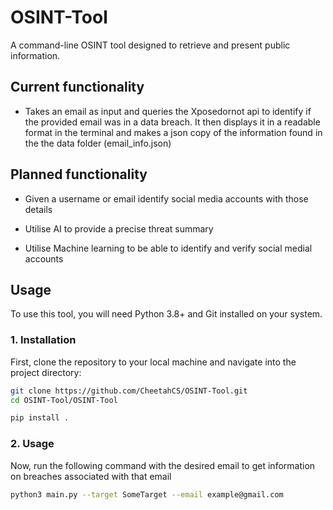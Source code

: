 # OSINT-Tool

A command-line OSINT tool designed to retrieve and present public information.

## Current functionality

* Takes an email as input and queries the Xposedornot api to identify if the provided email was in a data breach. It then displays it in a readable format in the terminal and makes a json copy of the information found in the the data folder (email_info.json)

## Planned functionality

* Given a username or email identify social media accounts with those details

* Utilise AI to provide a precise threat summary

* Utilise Machine learning to be able to identify and verify social medial accounts

## Usage

To use this tool, you will need Python 3.8+ and Git installed on your system.

### 1. Installation

First, clone the repository to your local machine and navigate into the project directory:

```bash
git clone https://github.com/CheetahCS/OSINT-Tool.git
cd OSINT-Tool/OSINT-Tool

pip install .
```
### 2. Usage

Now, run the following command with the desired email to get information on breaches associated with that email

```bash
python3 main.py --target SomeTarget --email example@gmail.com
```